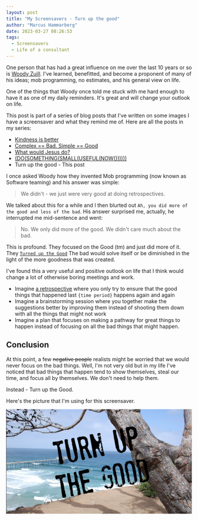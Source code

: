 ```yaml
---
layout: post
title: "My Screensavers - Turn up the good"
author: "Marcus Hammarberg"
date: 2023-03-27 08:26:53
tags:
  - Screensavers
  - Life of a consultant
---
```


One person that has had a great influence on me over the last 10 years or so is [Woody Zuill](). I've learned, benefitted, and become a proponent of many of his ideas; mob programming, no estimates, and his general view on life.

One of the things that Woody once told me stuck with me hard enough to have it as one of my daily reminders. It's great and will change your outlook on life.

This post is part of a series of blog posts that I've written on some images I have a screensaver and what they remind me of. Here are all the posts in my series:

- [Kindness is better](https://www.marcusoft.net/2023/03/my-screensavers-kindness-is-better.html)
- [Complex == Bad. Simple == Good](https://www.marcusoft.net/2023/03/my-screensavers-simple-good-complex-bad.html)
- [What would Jesus do?](https://www.marcusoft.net/2023/03/my-screensavers-what-would-jesus-do.html)
- [(DO(SOMETHING(SMALL(USEFUL(NOW())))))](https://www.marcusoft.net/2023/03/screensavers-do-something-small-useful-now.html)
- Turn up the good - This post

<!-- excerpt-end -->

I once asked Woody how they invented Mob programming (now known as Software teaming) and his answer was simple:

> We didn't - we just were very good at doing retrospectives.

We talked about this for a while and I then blurted out `Ah, you did more of the good and less of the bad`. His answer surprised me, actually, he interrupted me mid-sentence and went:

> No. We only did more of the good. We didn't care much about the bad.

This is profound. They focused on the Good (tm) and just did more of it. They [`Turned up the Good`](https://www.youtube.com/watch?v=Y1u6Hzve6rk) The bad would solve itself or be diminished in the light of the more goodness that was created.

I've found this a very useful and positive outlook on life that I think would change a lot of otherwise boring meetings and work.

- Imagine [a retrospective](https://www.marcusoft.net/2017/04/the-walking-turn-up-the-good-retrospective.html) where you only try to ensure that the good things that happened last `{time period}` happens again and again
- Imagine a brainstorming session where you together make the suggestions better by improving them instead of shooting them down with all the things that might not work
- Imagine a plan that focuses on making a pathway for great things to happen instead of focusing on all the bad things that might happen.

## Conclusion

At this point, a few ~~negative people~~ realists might be worried that we would never focus on the bad things. Well, I'm not very old but in my life I've noticed that bad things that happen tend to show themselves, steal our time, and focus all by themselves. We don't need to help them.

Instead - Turn up the Good.

Here's the picture that I'm using for this screensaver.

![Turn up the good](/img/backgrounds.004.png)
